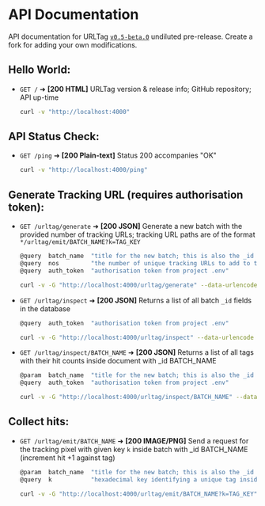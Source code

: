 # API Documentation

API documentation for URLTag [`v0.5-beta.0`](https://github.com/jayzsh/URLTag/releases/tag/v0.5-beta.0) undiluted pre-release. Create a fork for adding your own modifications.

## Hello World:

 - `GET /` ➜ **[200 HTML]** URLTag version & release info; GitHub repository; API up-time
 
    ```sh
    curl -v "http://localhost:4000"
    ```


## API Status Check:
 - `GET /ping` ➜ **[200 Plain-text]** Status 200 accompanies "OK"
 
    ```sh
    curl -v "http://localhost:4000/ping"
    ```
    
    
## Generate Tracking URL (requires authorisation token):
 - `GET /urltag/generate` ➜ **[200 JSON]** Generate a new batch with the provided number of tracking URLs; tracking URL paths are of the format `*/urltag/emit/BATCH_NAME?k=TAG_KEY`
 
    ```dart
    @query  batch_name  "title for the new batch; this is also the _id field for a document"
    @query  nos         "the number of unique tracking URLs to add to the document; strictly a numeric param"
    @query  auth_token  "authorisation token from project .env"
    ```
    ```sh
    curl -v -G "http://localhost:4000/urltag/generate" --data-urlencode "batch_name=BATCH_NAME" --data-urlencode "nos=NOS" --data-urlencode "auth_token=AUTH_TOKEN"
    ```
    
    
 - `GET /urltag/inspect` ➜ **[200 JSON]** Returns a list of all batch `_id` fields in the database

    ```dart
    @query  auth_token  "authorisation token from project .env"
    ```
    ```sh
    curl -v -G "http://localhost:4000/urltag/inspect" --data-urlencode "auth_token=AUTH_TOKEN"
    ```
    
    
 - `GET /urltag/inspect/BATCH_NAME` ➜ **[200 JSON]** Returns a list of all tags with their hit counts inside document with _id BATCH_NAME
 
    ```dart
    @param  batch_name  "title for the new batch; this is also the _id field for a document"
    @query  auth_token  "authorisation token from project .env"
    ```
    ```sh
    curl -v -G "http://localhost:4000/urltag/inspect/BATCH_NAME" --data-urlencode "batch_name=BATCH_NAME" --data-urlencode "nos=NOS" --data-urlencode "auth_token=AUTH_TOKEN"
    ```
    
## Collect hits:
 - `GET /urltag/emit/BATCH_NAME` ➜ **[200 IMAGE/PNG]** Send a request for the tracking pixel with given key `k` inside batch with _id BATCH_NAME (increment hit +1 against tag)
 
    ```dart
    @param  batch_name  "title for the new batch; this is also the _id field for a document"
    @query  k           "hexadecimal key identifying a unique tag inside a batch"
    ```
    ```sh
    curl -v -G "http://localhost:4000/urltag/emit/BATCH_NAME?k=TAG_KEY"
    ```    
